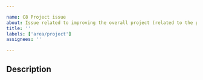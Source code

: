 ```yaml
---

name: C8 Project issue
about: Issue related to improving the overall project (related to the project team)
title: ''
labels: ['area/project']
assignees: ''

---
```


## Description

